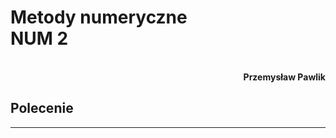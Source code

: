 # **Metody numeryczne** <br/> **NUM 2**
<br>
<div style="text-align: right"><b>Przemysław Pawlik</b></div>

## **Polecenie**


----------
<br>

